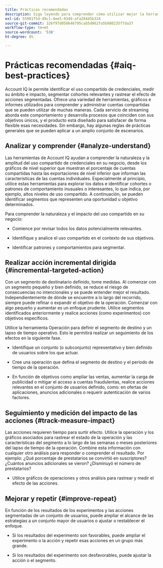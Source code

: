 ```yaml
---
title: Prácticas recomendadas
description: Siga leyendo para comprender cómo utilizar mejor la herramienta Account IQ.
exl-id: 55901f5d-d9c1-4ee5-9349-afa28445b324
source-git-commit: 326f97d058646795cab5d062fa5b980235f7da37
workflow-type: tm+mt
source-wordcount: '538'
ht-degree: 0%

---
```


# Prácticas recomendadas {#aiq-best-practices}

Account IQ le permite identificar el uso compartido de credenciales, medir su ámbito e impacto, segmentar cohortes relevantes y rastrear el efecto de acciones segmentadas. Ofrece una variedad de herramientas, gráficos e informes utilizados para comprender y administrar cuentas compartidas que se pueden utilizar de muchas maneras. Cada servicio de streaming aborda este comportamiento y desarrolla procesos que coinciden con sus objetivos únicos, y el producto está diseñado para satisfacer de forma flexible esas necesidades.  Sin embargo, hay algunas reglas de prácticas generales que se pueden aplicar a un amplio conjunto de escenarios.

## Analizar y comprender {#analyze-understand}

Las herramientas de Account IQ ayudan a comprender la naturaleza y la amplitud del uso compartido de credenciales en su negocio, desde los gráficos de nivel superior que muestran el porcentaje de cuentas compartidas hasta las exportaciones de nivel inferior que informan las características de las cuentas individuales. Especialmente al principio, utilice estas herramientas para explorar los datos e identificar cohortes o patrones de comportamiento inusuales o interesantes, lo que indica, por ejemplo, altos niveles de uso compartido. A continuación, se pueden identificar segmentos que representen una oportunidad u objetivo determinados.

Para comprender la naturaleza y el impacto del uso compartido en su negocio:

* Comience por revisar todos los datos potencialmente relevantes.

* Identifique y analice el uso compartido en el contexto de sus objetivos.

* Identificar patrones y comportamientos para segmentar.

## Realizar acción incremental dirigida {#incremental-targeted-action}

Con un segmento de destinatario definido, tome medidas. Al comenzar con un segmento pequeño y bien definido, se reduce el riesgo de consecuencias no intencionales y se puede entender mejor el resultado. Independientemente de dónde se encuentre a lo largo del recorrido, siempre puede refinar o expandir el objetivo de la operación.
Comenzar con algo pequeño y aumentar es un enfoque prudente. Utilice segmentos identificados anteriormente y realice acciones (como experimentos) con objetivos específicos.

Utilice la herramienta Operación para definir el segmento de destino y un lapso de tiempo operativo. Esto le permitirá realizar un seguimiento de los efectos en la siguiente fase.

* Identifique un conjunto (o subconjunto) representativo y bien definido de usuarios sobre los que actuar.

* Cree una operación que defina el segmento de destino y el periodo de tiempo de la operación.

* En función de objetivos como ampliar las ventas, aumentar la carga de publicidad o mitigar el acceso a cuentas fraudulentas, realice acciones relevantes en el conjunto de usuarios definido, como: en ofertas de aplicaciones, anuncios adicionales o requerir autenticación de varios factores.

<!--If necessary, gauge the affect [by measuring the impact of actions taken](#track-measure-impact).-->

## Seguimiento y medición del impacto de las acciones {#track-measure-impact}

Las acciones requieren tiempo para surtir efecto. Utilice la operación y los gráficos asociados para rastrear el estado de la operación y las características del segmento a lo largo de las semanas o meses posteriores del lapso de tiempo de la operación. Combine esta información con cualquier otro análisis para responder o comprender el resultado. Por ejemplo: ¿Qué porcentaje de prestatarios se convirtió en suscriptores? ¿Cuántos anuncios adicionales se vieron? ¿Disminuyó el número de prestatarios?

* Utilice gráficos de operaciones y otros análisis para rastrear y medir el efecto de las acciones.

## Mejorar y repetir {#improve-repeat}

En función de los resultados de los experimentos y las acciones segmentadas de un conjunto de usuarios, puede ampliar el alcance de las estrategias a un conjunto mayor de usuarios o ajustar o restablecer el enfoque.

* Si los resultados del experimento son favorables, puede ampliar el experimento o la acción y repetir esas acciones en un grupo más grande.

* Si los resultados del experimento son desfavorables, puede ajustar la acción o el segmento.

<!--

Best Practices
Account IQ enables you to maximize your business ROI, and eventually grow your subscribers and revenue by understanding subscriber usage patterns and password sharing. Read on to know how you can make the best use of Account IQ to manage credential sharing.

Analyze and understand
Authorized access of streaming services generates vast sums of data representing user activity. Use Account IQ analytics tools to explore the data and identify interesting cohorts or behavioral patterns that indicate sharing. Then, segments representing a particular opportunity or objective can be identified.

To understand nature and impact of sharing on your business:

Use Account IQ to access all relevant data.

Identify and analyze sharing in the context of your objectives.

Identify patterns and behavior to target.

Take targeted incremental action
To start small and ramp up is a prudent approach. Use previously identified segments, and take actions (as experiments) with specific objectives.

Identify a well-defined, representative subset of users in the segment to act on.

Depending on objectives such as upselling, increasing ad load, or mitigating access to fraudulent accounts, take relevant actions to include customer messaging or offers, extra ads, or requiring multi-factor authentication.

Target users are likely to respond to offers to upgrade and pay for sharing.

Align enterprise stakeholders to update strategy, such as:

Revisit partner agreements to enlist cooperation or concessions.

Simplify access and enhance the user experience for good customers.

Mitigate sharing by limiting access to obvious moochers.

If necessary, gauge the affect by measuring the impact of actions taken.

Track and measure the impact of actions
Once you have acted on some set of users within a segment, it is important to measure the effect of those actions over a subsequent period of weeks or months. For example, you would want to understand:

What percentage of borrowers converted to subscribers?

How many additional ads were viewed?

Did the number of borrowers decrease?

Account IQ's sophisticated machine learning based models help you analyze and measure the impacts of your experiments (or actions).

Improve and repeat
Based on the outcomes of your experiments and targeted actions on small groups of users, you can expand the reach of your strategies to rest of the user segment or reset the strategy and audience to act on.

Based on the usage insights from risk indices, sharing levels, and usage patterns, you can create experiments (or operations) and tailor your actions for strategic goals or desired outcomes.

If the results of the experiment are favorable, then you can scale up the experiment, and repeat those actions on a larger group.

If the results of the experiment are unfavorable, then you can adjust your action or the experiment group.

Therefore, understanding, acting, and tracking are the keys to optimally mitigate and manage credential sharing in your subscribers.
-->
